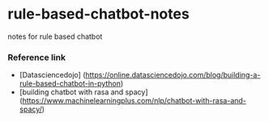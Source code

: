 # rule-based-chatbot-notes
notes for rule based chatbot 

### Reference link

- [Datasciencedojo] (https://online.datasciencedojo.com/blog/building-a-rule-based-chatbot-in-python)
- [building chatbot with rasa and spacy] (https://www.machinelearningplus.com/nlp/chatbot-with-rasa-and-spacy/)


